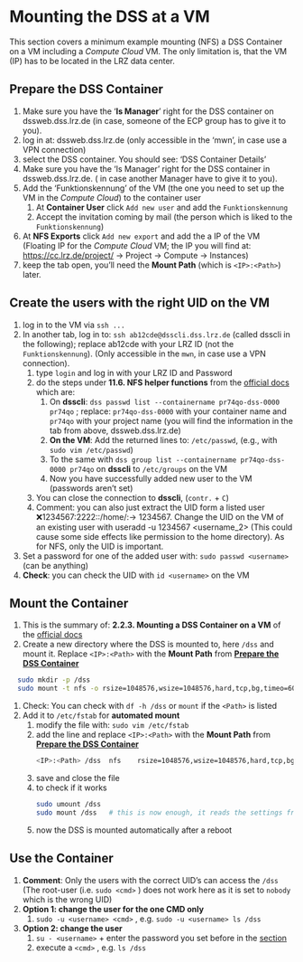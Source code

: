 # Mounting the DSS at a VM

This section covers a minimum example mounting (NFS) a DSS Container on a VM including a *Compute Cloud* VM. The only limitation is, that the VM (IP) has to be located in the LRZ data center.

## Prepare the DSS Container
1. Make sure you have the ‘**Is Manager**’ right for the DSS container on dssweb.dss.lrz.de (in case, someone of the ECP group has to give it to you).
1. log in at: dssweb.dss.lrz.de (only accessible in the ‘mwn’, in case use a VPN connection)
1. select the DSS container. You should see: ‘DSS Container Details’
1. Make sure you have the ‘Is Manager’ right for the DSS container in dssweb.dss.lrz.de. ( in case another Manager have to give it to you).
1. Add the ‘Funktionskennung’ of the VM (the one you need to set up the VM in the *Compute Cloud*) to the container user
   1. At **Container User** click `Add new user` and add the `Funktionskennung`
   1. Accept the invitation coming by mail (the person which is liked to the `Funktionskennung`)
1. At **NFS Exports** click `Add new export` and add the a IP of the VM (Floating IP for the *Compute Cloud* VM; the IP you will find at: https://cc.lrz.de/project/ -> Project -> Compute -> Instances)
1. keep the tab open, you’ll need the **Mount Path** (which is `<IP>:<Path>`) later.

## Create the users with the right UID on the VM
1. log in to the VM via `ssh ...`
1. In another tab, log in to: `ssh ab12cde@dsscli.dss.lrz.de` (called dsscli in the following); replace ab12cde with your LRZ ID (not the `Funktionskennung`). (Only accessible in the `mwn`, in case use a VPN connection).
   1. type `login` and log in with your LRZ ID and Password
   1. do the steps under **11.6. NFS helper functions** from the [official docs](https://doku.lrz.de/display/PUBLIC/DSS+documentation+for+data+curators#DSSdocumentationfordatacurators-NFShelperfunctions) which are:
       1. On **dsscli**: `dss passwd list --containername pr74qo-dss-0000 pr74qo` ; replace: `pr74qo-dss-0000` with your container name and `pr74qo` with your project name (you will find the information in the tab from above, dssweb.dss.lrz.de)
       1. **On the VM**: Add the returned lines to: `/etc/passwd`, (e.g., with `sudo vim /etc/passwd`)
       1. To the same with `dss group list --containername pr74qo-dss-0000 pr74qo` on **dsscli** to `/etc/groups` on the VM
       1. Now you have successfully added new user to the VM (passwords aren’t set)
   1. You can close the connection to **dsscli**, (`contr.` + `C`)
   1. Comment: you can also just extract the UID form a listed user <username>:x:1234567:2222::/home/<username>:-> 1234567. Change the UID on the VM of an existing user with useradd -u 1234567 <username_2> (This could cause some side effects like permission to the home directory). As for NFS, only the UID is important.
1. Set a password for one of the added user with: `sudo passwd <username>` (can be anything)
1. **Check**: you can check the UID with `id <username>` on the VM

## **Mount the Container**
1. This is the summary of: **2.2.3. Mounting a DSS Container on a VM** of the [official docs](https://doku.lrz.de/display/PUBLIC/DSS+documentation+for+users#DSSdocumentationforusers-usrgrp)
1. Create a new directory where the DSS is mounted to, here `/dss` and mount it. Replace `<IP>:<Path>` with the **Mount Path** from [**Prepare the DSS Container**](#Prepare-the-DSS-Container)
```bash
  sudo mkdir -p /dss
  sudo mount -t nfs -o rsize=1048576,wsize=1048576,hard,tcp,bg,timeo=600,vers=3 <IP>:<Path> /dss
```
1. Check: You can check with `df -h /dss` or `mount` if the `<Path>` is listed
1. Add it to `/etc/fstab` for **automated mount**
   1. modify the file with: `sudo vim /etc/fstab`
   1. add the line and replace `<IP>:<Path>` with the **Mount Path** from [**Prepare the DSS Container**](#Prepare-the-DSS-Container)
      ```bash
      <IP>:<Path> /dss  nfs    rsize=1048576,wsize=1048576,hard,tcp,bg,timeo=600,vers=3    0       0
      ```
   1. save and close the file
   1. to check if it works 
      ```bash
      sudo umount /dss 
      sudo mount /dss   # this is now enough, it reads the settings from /etc/fstab
      ```
   1. now the DSS is mounted automatically after a reboot
    
## Use the Container
   1. **Comment**: Only the users with the correct UID’s can access the `/dss` (The root-user (i.e. `sudo <cmd>` ) does not work here as it is set to `nobody` which is the wrong UID)
   1. **Option 1: change the user for the one CMD only**
       1. `sudo -u <username> <cmd>` , e.g. `sudo -u <username> ls /dss`
   1. **Option 2: change the user**
       1. `su - <username>` + enter the password you set before in the [section](#Create-the-users-with-the-right-UID-on-the-VM)
       1. execute a `<cmd>` , e.g. `ls /dss`